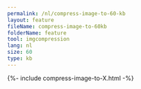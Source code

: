 ```yaml
---
permalink: /nl/compress-image-to-60-kb
layout: feature
fileName: compress-image-to-60kb
folderName: feature
tool: imgcompression
lang: nl
size: 60
type: kb
---
```


{%- include compress-image-to-X.html -%}
